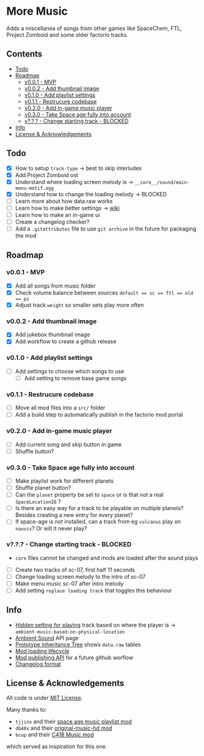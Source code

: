 # More Music
Adds a miscellanea of songs from other games like SpaceChem, FTL, Project Zomboid and some older factorio tracks.

## Contents
<!-- MarkdownTOC -->

- [Todo](#todo)
- [Roadmap](#roadmap)
    - [v0.0.1 - MVP](#v001---mvp)
    - [v0.0.2 - Add thumbnail image](#v002---add-thumbnail-image)
    - [v0.1.0 - Add playlist settings](#v010---add-playlist-settings)
    - [v0.1.1 - Restrucure codebase](#v011---restrucure-codebase)
    - [v0.2.0 - Add in-game music player](#v020---add-in-game-music-player)
    - [v0.3.0 - Take Space age fully into account](#v030---take-space-age-fully-into-account)
    - [v?.?.? - Change starting track - BLOCKED](#v---change-starting-track---blocked)
- [Info](#info)
- [License & Acknowledgements](#license--acknowledgements)

<!-- /MarkdownTOC -->

## Todo
- [x] How to setup `track-type` -> best to skip interludes
- [x] Add Project Zomboid ost
- [x] Understand where loading screen melody is -> `__core__/sound/main-menu-motif.ogg`
- [x] Understand how to change the loading melody -> BLOCKED
- [ ] Learn more about how data.raw works
- [ ] Learn how to make better settings -> [wiki](https://wiki.factorio.com/Tutorial:Mod_settings)
- [ ] Learn how to make an in-game ui
- [ ] Create a changelog checker?
- [ ] Add a `.gitattributes` file to use `git archive` in the future for packaging the mod

## Roadmap

### v0.0.1 - MVP
- [x] Add all songs from music folder
- [x] Check volume balance between sources `default == sc == ftl == old == pz`
- [x] Adjust track `weight` so smaller sets play more often
### v0.0.2 - Add thumbnail image
- [x] Add jukebox thumbnail image
- [x] Add workflow to create a github release
### v0.1.0 - Add playlist settings
- [ ] Add settings to choose which songs to use
    - [ ] Add setting to remove base game songs
### v0.1.1 - Restrucure codebase
- [ ] Move all mod files into a `src/` folder
- [ ] Add a build step to automatically publish in the factorio mod portal
### v0.2.0 - Add in-game music player
- [ ] Add current song and skip button in game
- [ ] Shuffle button?
### v0.3.0 - Take Space age fully into account
- [ ] Make playlist work for different planets
- [ ] Shuffle planet button?
- [ ] Can the `planet` property be set to `space` or is that not a real
`SpaceLocationID` ?
- [ ] Is there an easy way for a track to be playable on multiple planets? Besides creating a new entry for every planet?
- [ ] If space-age is not installed, can a track from eg `vulcanus` play on `nauvis`? Or will it never play?

### v?.?.? - Change starting track - BLOCKED
- `core` files cannot be changed and mods are loaded after the sound plays
- [ ] Create two tracks of sc-07, first half 11 seconds
- [ ] Change loading screen melody to the intro of sc-07
- [ ] Make menu music sc-07 after intro melody
- [ ] Add setting `replace loading track` that toggles this behaviour

## Info
- [Hidden setting for playing][setting] track based on where the player is -> `ambient-music-based-on-physical-location`
- [Ambient Sound][wiki] API page
- [Prototype Inheritance Tree][tree] shows `data.raw` tables
- [Mod loading lifecycle][cycle]
- [Mod publishing API][publish] for a future github worflow
- [Changelog format](https://wiki.factorio.com/Tutorial:Mod_changelog_format)

## License & Acknowledgements
All code is under [MIT License].

Many thanks to:

- `tjjinx` and their [space age music playlist mod][tjjinx]
- `db48x` and their [original-music-hd mod][db48x]
- `bcup` and their [C418 Music mod][bcup]

which served as inspiration for this one.

[setting]: https://forums.factorio.com/viewtopic.php?t=119140
[wiki]: https://lua-api.factorio.com/latest/prototypes/AmbientSound.html#planet
[MIT License]: http://www.opensource.org/licenses/MIT
[tjjinx]: https://mods.factorio.com/mod/music_playlist_extender?from=search
[db48x]: https://github.com/db48x/original-music-hd
[bcup]: https://mods.factorio.com/mod/C418Music
[tree]: https://lua-api.factorio.com/latest/auxiliary/prototype-tree.html
[cycle]: https://lua-api.factorio.com/latest/auxiliary/data-lifecycle.html
[publish]: https://wiki.factorio.com/Mod_publish_API
